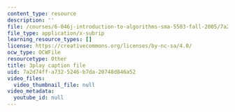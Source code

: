 ```yaml
---
content_type: resource
description: ''
file: /courses/6-046j-introduction-to-algorithms-sma-5503-fall-2005/7a2d74ffa7325246b7da20748d846a52_xhG2DyCX3uA.vtt
file_type: application/x-subrip
learning_resource_types: []
license: https://creativecommons.org/licenses/by-nc-sa/4.0/
ocw_type: OCWFile
resourcetype: Other
title: 3play caption file
uid: 7a2d74ff-a732-5246-b7da-20748d846a52
video_files:
  video_thumbnail_file: null
video_metadata:
  youtube_id: null
---
```


